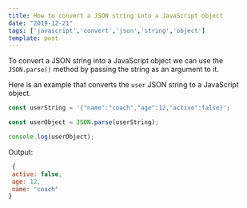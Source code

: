 ```yaml
---
title: How to convert a JSON string into a JavaScript object
date: "2019-12-21"
tags: ['javascript','convert','json','string','object']
template: post
---
```


To convert a JSON string into a JavaScript object we can use the `JSON.parse()` method by passing the string as an argument to it.

Here is an example that converts the `user` JSON string to a JavaScript object.

```js
const userString = '{"name":"coach","age":12,"active":false}';

const userObject = JSON.parse(userString);

console.log(userObject);
```

Output:

```js
 {
 active: false,
 age: 12,
 name: "coach"
}
```
